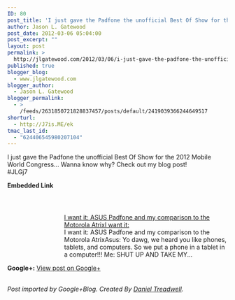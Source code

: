 ```yaml
---
ID: 80
post_title: 'I just gave the Padfone the unofficial Best Of Show for the 2012 Mobile World Congress&#8230;&#8230;'
author: Jason L. Gatewood
post_date: 2012-03-06 05:04:00
post_excerpt: ""
layout: post
permalink: >
  http://jlgatewood.com/2012/03/06/i-just-gave-the-padfone-the-unofficial-best-of-show-for-the-2012-mobile-world-congress/
published: true
blogger_blog:
  - www.jlgatewood.com
blogger_author:
  - Jason L. Gatewood
blogger_permalink:
  - >
    /feeds/2631850721828837457/posts/default/2419039366244649517
shorturl:
  - http://J7is.ME/ek
tmac_last_id:
  - "624406545980207104"
---
```

I just gave the Padfone the unofficial Best Of Show for the 2012 Mobile World Congress... Wanna know why? Check out my blog post!<br />#JLGj7<br /><p style="margin-bottom: 5px;"><strong>Embedded Link</strong></p><br /><br /><div style="height: 120px; width: 120px; overflow: hidden; float: left; margin-top: 0px; padding-top: 0px; margin-right: 10px; vertical-align: top; text-align: center; clear: both;"><img style="max-width: none;" src="http://images0-focus-opensocial.googleusercontent.com/gadgets/proxy?container=focus&gadget=a&resize_h=100&url=http%3A%2F%2Fwww.jlgatewood.com%2Fwp-content%2Fuploads%2F2012%2F02%2Fpadfone-padstation.jpg" alt="" border="0" /></div><br /><a href="http://www.jlgatewood.com/2012/02/29/i-want-it-asus-padfone-and-my-comparison-to-the-motorola-atrix/">I want it: ASUS Padfone and my comparison to the Motorola AtrixI want it:</a><br />I want it: ASUS Padfone and my comparison to the Motorola AtrixAsus: Yo dawg, we heard you like phones, tablets, and computers. So we put a phone in a tablet in a computer!!! Me: SHUT UP AND TAKE MY...<br /><p style="clear: both;"><strong>Google+:</strong> <a href="https://plus.google.com/108098330393589915102/posts/JJriqJXHMHz" target="_new">View post on Google+</a></p><br /><em>Post imported by Google+Blog. Created By <a href="http://minimali.se/">Daniel Treadwell</a>.</em>